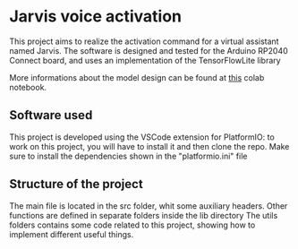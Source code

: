 # Jarvis voice activation
This project aims to realize the activation command for a virtual assistant named Jarvis.
The software is designed and tested for the Arduino RP2040 Connect board, and uses an implementation of the TensorFlowLite library

More informations about the model design can be found at <a href='https://colab.research.google.com/drive/1T4DUBaDO2eZGwK2yVVtz14g87teJgTwV?usp=sharing'>this</a> colab notebook. 

## Software used
This project is developed using the VSCode extension for PlatformIO: to work on this project, you will have to install it and then clone the repo.
Make sure to install the dependencies shown in the "platformio.ini" file

## Structure of the project
The main file is located in the src folder, whit some auxiliary headers. Other functions are defined in separate folders inside the lib directory
The utils folders contains some code related to this project, showing how to implement different useful things.
